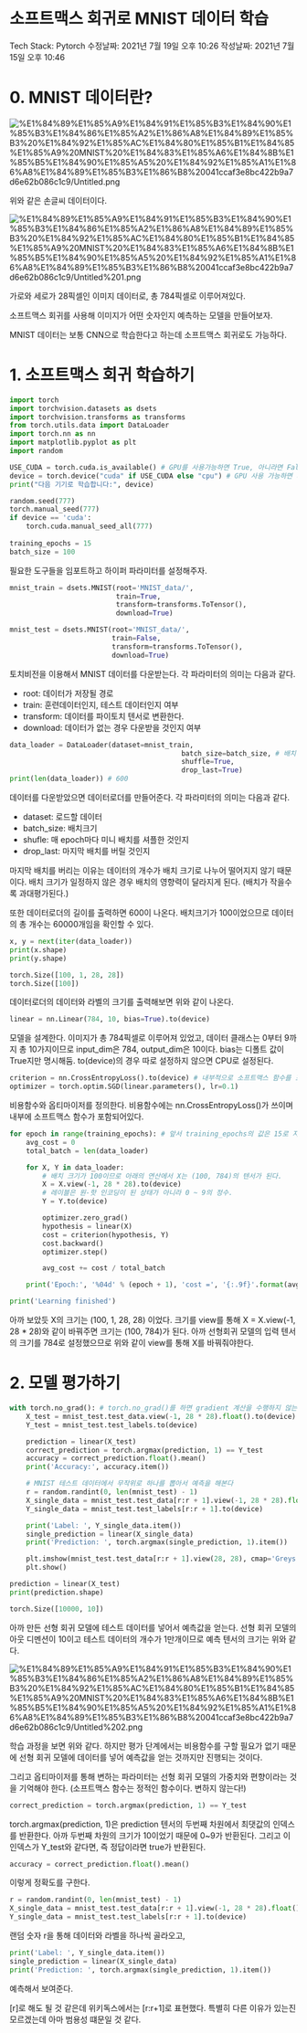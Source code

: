 # 소프트맥스 회귀로 MNIST 데이터 학습

Tech Stack: Pytorch
수정날짜: 2021년 7월 19일 오후 10:26
작성날짜: 2021년 7월 15일 오후 10:46

# 0. MNIST 데이터란?

![%E1%84%89%E1%85%A9%E1%84%91%E1%85%B3%E1%84%90%E1%85%B3%E1%84%86%E1%85%A2%E1%86%A8%E1%84%89%E1%85%B3%20%E1%84%92%E1%85%AC%E1%84%80%E1%85%B1%E1%84%85%E1%85%A9%20MNIST%20%E1%84%83%E1%85%A6%E1%84%8B%E1%85%B5%E1%84%90%E1%85%A5%20%E1%84%92%E1%85%A1%E1%86%A8%E1%84%89%E1%85%B3%E1%86%B8%20041ccaf3e8bc422b9a7d6e62b086c1c9/Untitled.png](%E1%84%89%E1%85%A9%E1%84%91%E1%85%B3%E1%84%90%E1%85%B3%E1%84%86%E1%85%A2%E1%86%A8%E1%84%89%E1%85%B3%20%E1%84%92%E1%85%AC%E1%84%80%E1%85%B1%E1%84%85%E1%85%A9%20MNIST%20%E1%84%83%E1%85%A6%E1%84%8B%E1%85%B5%E1%84%90%E1%85%A5%20%E1%84%92%E1%85%A1%E1%86%A8%E1%84%89%E1%85%B3%E1%86%B8%20041ccaf3e8bc422b9a7d6e62b086c1c9/Untitled.png)

위와 같은 손글씨 데이터이다.

![%E1%84%89%E1%85%A9%E1%84%91%E1%85%B3%E1%84%90%E1%85%B3%E1%84%86%E1%85%A2%E1%86%A8%E1%84%89%E1%85%B3%20%E1%84%92%E1%85%AC%E1%84%80%E1%85%B1%E1%84%85%E1%85%A9%20MNIST%20%E1%84%83%E1%85%A6%E1%84%8B%E1%85%B5%E1%84%90%E1%85%A5%20%E1%84%92%E1%85%A1%E1%86%A8%E1%84%89%E1%85%B3%E1%86%B8%20041ccaf3e8bc422b9a7d6e62b086c1c9/Untitled%201.png](%E1%84%89%E1%85%A9%E1%84%91%E1%85%B3%E1%84%90%E1%85%B3%E1%84%86%E1%85%A2%E1%86%A8%E1%84%89%E1%85%B3%20%E1%84%92%E1%85%AC%E1%84%80%E1%85%B1%E1%84%85%E1%85%A9%20MNIST%20%E1%84%83%E1%85%A6%E1%84%8B%E1%85%B5%E1%84%90%E1%85%A5%20%E1%84%92%E1%85%A1%E1%86%A8%E1%84%89%E1%85%B3%E1%86%B8%20041ccaf3e8bc422b9a7d6e62b086c1c9/Untitled%201.png)

가로와 세로가 28픽셀인 이미지 데이터로, 총 784픽셀로 이루어져있다.

소프트맥스 회귀를 사용해 이미지가 어떤 숫자인지 예측하는 모델을 만들어보자.

MNIST 데이터는 보통 CNN으로 학습한다고 하는데 소프트맥스 회귀로도 가능하다.

# 1. 소프트맥스 회귀 학습하기

```python
import torch
import torchvision.datasets as dsets
import torchvision.transforms as transforms
from torch.utils.data import DataLoader
import torch.nn as nn
import matplotlib.pyplot as plt
import random

USE_CUDA = torch.cuda.is_available() # GPU를 사용가능하면 True, 아니라면 False를 리턴
device = torch.device("cuda" if USE_CUDA else "cpu") # GPU 사용 가능하면 사용하고 아니면 CPU 사용
print("다음 기기로 학습합니다:", device)

random.seed(777)
torch.manual_seed(777)
if device == 'cuda':
    torch.cuda.manual_seed_all(777)
    
training_epochs = 15
batch_size = 100
```

필요한 도구들을 임포트하고 하이퍼 파라미터를 설정해주자.

```python
mnist_train = dsets.MNIST(root='MNIST_data/',
                          train=True,
                          transform=transforms.ToTensor(),
                          download=True)

mnist_test = dsets.MNIST(root='MNIST_data/',
                         train=False,
                         transform=transforms.ToTensor(),
                         download=True)
```

토치비전을 이용해서 MNIST 데이터를 다운받는다. 각 파라미터의 의미는 다음과 같다.

- root: 데이터가 저장될 경로
- train: 훈련데이터인지, 테스트 데이터인지 여부
- transform: 데이터를 파이토치 텐서로 변환한다.
- download: 데이터가 없는 경우 다운받을 것인지 여부

```python
data_loader = DataLoader(dataset=mnist_train,
                                          batch_size=batch_size, # 배치 크기는 100
                                          shuffle=True,
                                          drop_last=True)
print(len(data_loader)) # 600
```

데이터를 다운받았으면 데이터로더를 만들어준다. 각 파라미터의 의미는 다음과 같다.

- dataset: 로드할 데이터
- batch_size: 배치크기
- shufle: 매 epoch마다 미니 배치를 셔플한 것인지
- drop_last: 마지막 배치를 버릴 것인지

마지막 배치를 버리는 이유는 데이터의 개수가 배치 크기로 나누어 떨어지지 않기 때문이다. 배치 크기가 일정하지 않은 경우 배치의 영향력이 달라지게 된다. (배치가 작을수록 과대평가된다.)

또한 데이터로더의 길이를 출력하면 600이 나온다. 배치크기가 100이었으므로 데이터의 총 개수는 60000개임을 확인할 수 있다.

```python
x, y = next(iter(data_loader))
print(x.shape)
print(y.shape)
```

```python
torch.Size([100, 1, 28, 28])
torch.Size([100])
```

데이터로더의 데이터와 라벨의 크기를 출력해보면 위와 같이 나온다.

```python
linear = nn.Linear(784, 10, bias=True).to(device)
```

모델을 설계한다. 이미지가 총 784픽셀로 이루어져 있었고, 데이터 클래스는 0부터 9까지 총 10가지이므로 input_dim은 784, output_dim은 10이다. bias는 디폴트 값이 True지만 명시해둠. to(device)의 경우 따로 설정하지 않으면 CPU로 설정된다.

```python
criterion = nn.CrossEntropyLoss().to(device) # 내부적으로 소프트맥스 함수를 포함하고 있음.
optimizer = torch.optim.SGD(linear.parameters(), lr=0.1)
```

비용함수와 옵티마이저를 정의한다. 비용함수에는 nn.CrossEntropyLoss()가 쓰이며 내부에 소프트맥스 함수가 포함되어있다.

```python
for epoch in range(training_epochs): # 앞서 training_epochs의 값은 15로 지정함.
    avg_cost = 0
    total_batch = len(data_loader)

    for X, Y in data_loader:
        # 배치 크기가 100이므로 아래의 연산에서 X는 (100, 784)의 텐서가 된다.
        X = X.view(-1, 28 * 28).to(device)
        # 레이블은 원-핫 인코딩이 된 상태가 아니라 0 ~ 9의 정수.
        Y = Y.to(device)

        optimizer.zero_grad()
        hypothesis = linear(X)
        cost = criterion(hypothesis, Y)
        cost.backward()
        optimizer.step()

        avg_cost += cost / total_batch

    print('Epoch:', '%04d' % (epoch + 1), 'cost =', '{:.9f}'.format(avg_cost))

print('Learning finished')
```

아까 보았듯 X의 크기는 (100, 1, 28, 28) 이었다. 크기를 view를 통해 X = X.view(-1, 28 * 28)와 같이 바꿔주면 크기는 (100, 784)가 된다. 아까 선형회귀 모델의 입력 텐서의 크기를 784로 설정했으므로 위와 같이 view를 통해 X를 바꿔줘야한다.

# 2. 모델 평가하기

```python
with torch.no_grad(): # torch.no_grad()를 하면 gradient 계산을 수행하지 않는다.
    X_test = mnist_test.test_data.view(-1, 28 * 28).float().to(device)
    Y_test = mnist_test.test_labels.to(device)

    prediction = linear(X_test)
    correct_prediction = torch.argmax(prediction, 1) == Y_test
    accuracy = correct_prediction.float().mean()
    print('Accuracy:', accuracy.item())

    # MNIST 테스트 데이터에서 무작위로 하나를 뽑아서 예측을 해본다
    r = random.randint(0, len(mnist_test) - 1)
    X_single_data = mnist_test.test_data[r:r + 1].view(-1, 28 * 28).float().to(device)
    Y_single_data = mnist_test.test_labels[r:r + 1].to(device)

    print('Label: ', Y_single_data.item())
    single_prediction = linear(X_single_data)
    print('Prediction: ', torch.argmax(single_prediction, 1).item())

    plt.imshow(mnist_test.test_data[r:r + 1].view(28, 28), cmap='Greys', interpolation='nearest')
    plt.show()
```

```python
prediction = linear(X_test)
print(prediction.shape)
```

```python
torch.Size([10000, 10])
```

아까 만든 선형 회귀 모델에 테스트 데이터를 넣어서 예측값을 얻는다. 선형 회귀 모델의 아웃 디멘션이 10이고 테스트 데이터의 개수가 1만개이므로 예측 텐서의 크기는 위와 같다.

![%E1%84%89%E1%85%A9%E1%84%91%E1%85%B3%E1%84%90%E1%85%B3%E1%84%86%E1%85%A2%E1%86%A8%E1%84%89%E1%85%B3%20%E1%84%92%E1%85%AC%E1%84%80%E1%85%B1%E1%84%85%E1%85%A9%20MNIST%20%E1%84%83%E1%85%A6%E1%84%8B%E1%85%B5%E1%84%90%E1%85%A5%20%E1%84%92%E1%85%A1%E1%86%A8%E1%84%89%E1%85%B3%E1%86%B8%20041ccaf3e8bc422b9a7d6e62b086c1c9/Untitled%202.png](%E1%84%89%E1%85%A9%E1%84%91%E1%85%B3%E1%84%90%E1%85%B3%E1%84%86%E1%85%A2%E1%86%A8%E1%84%89%E1%85%B3%20%E1%84%92%E1%85%AC%E1%84%80%E1%85%B1%E1%84%85%E1%85%A9%20MNIST%20%E1%84%83%E1%85%A6%E1%84%8B%E1%85%B5%E1%84%90%E1%85%A5%20%E1%84%92%E1%85%A1%E1%86%A8%E1%84%89%E1%85%B3%E1%86%B8%20041ccaf3e8bc422b9a7d6e62b086c1c9/Untitled%202.png)

학습 과정을 보면 위와 같다. 하지만 평가 단계에서는 비용함수를 구할 필요가 없기 때문에 선형 회귀 모델에 데이터를 넣어 예측값을 얻는 것까지만 진행되는 것이다.

그리고 옵티마이저를 통해 변하는 파라미터는 선형 회귀 모델의 가중치와 편향이라는 것을 기억해야 한다. (소프트맥스 함수는 정적인 함수이다. 변하지 않는다!)

```python
correct_prediction = torch.argmax(prediction, 1) == Y_test
```

torch.argmax(prediction, 1)은 prediction 텐서의 두번째 차원에서 최댓값의 인덱스를 반환한다. 아까 두번째 차원의 크기가 10이었기 때문에 0~9가 반환된다. 그리고 이 인덱스가 Y_test와 같다면, 즉 정답이라면 true가 반환된다.

```python
accuracy = correct_prediction.float().mean()
```

이렇게 정확도를 구한다.

```python
r = random.randint(0, len(mnist_test) - 1)
X_single_data = mnist_test.test_data[r:r + 1].view(-1, 28 * 28).float().to(device)
Y_single_data = mnist_test.test_labels[r:r + 1].to(device)
```

랜덤 숫자 r을 통해 데이터와 라벨을 하나씩 골라오고, 

```python
print('Label: ', Y_single_data.item())
single_prediction = linear(X_single_data)
print('Prediction: ', torch.argmax(single_prediction, 1).item())
```

예측해서 보여준다.

[r]로 해도 될 것 같은데 위키독스에서는 [r:r+1]로 표현했다. 특별히 다른 이유가 있는진 모르겠는데 아마 범용성 떄문일 것 같다.